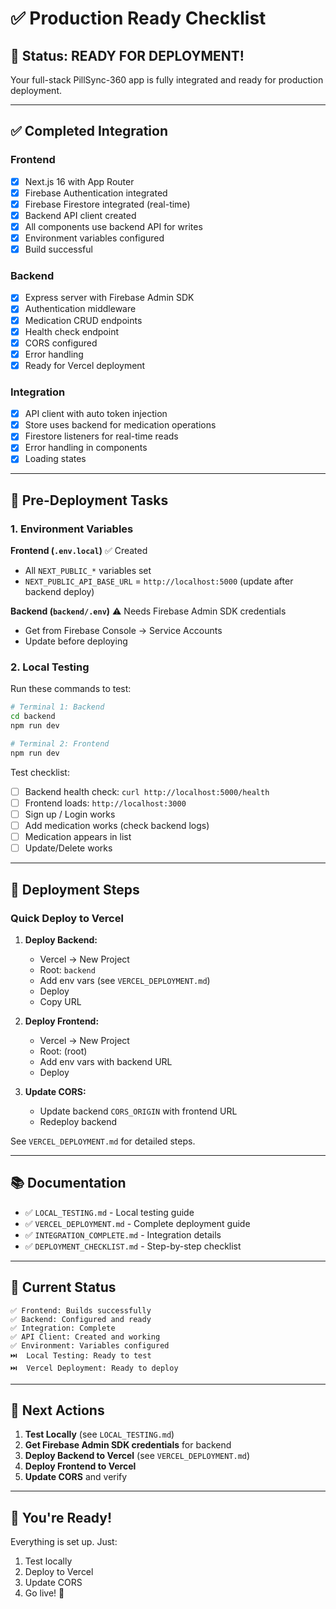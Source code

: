 # ✅ Production Ready Checklist

## 🎉 Status: READY FOR DEPLOYMENT!

Your full-stack PillSync-360 app is fully integrated and ready for production deployment.

---

## ✅ Completed Integration

### Frontend
- [x] Next.js 16 with App Router
- [x] Firebase Authentication integrated
- [x] Firebase Firestore integrated (real-time)
- [x] Backend API client created
- [x] All components use backend API for writes
- [x] Environment variables configured
- [x] Build successful

### Backend
- [x] Express server with Firebase Admin SDK
- [x] Authentication middleware
- [x] Medication CRUD endpoints
- [x] Health check endpoint
- [x] CORS configured
- [x] Error handling
- [x] Ready for Vercel deployment

### Integration
- [x] API client with auto token injection
- [x] Store uses backend for medication operations
- [x] Firestore listeners for real-time reads
- [x] Error handling in components
- [x] Loading states

---

## 📝 Pre-Deployment Tasks

### 1. Environment Variables

**Frontend (`.env.local`)** ✅ Created
- All `NEXT_PUBLIC_*` variables set
- `NEXT_PUBLIC_API_BASE_URL` = `http://localhost:5000` (update after backend deploy)

**Backend (`backend/.env`)** ⚠️ Needs Firebase Admin SDK credentials
- Get from Firebase Console → Service Accounts
- Update before deploying

### 2. Local Testing

Run these commands to test:

```bash
# Terminal 1: Backend
cd backend
npm run dev

# Terminal 2: Frontend  
npm run dev
```

Test checklist:
- [ ] Backend health check: `curl http://localhost:5000/health`
- [ ] Frontend loads: `http://localhost:3000`
- [ ] Sign up / Login works
- [ ] Add medication works (check backend logs)
- [ ] Medication appears in list
- [ ] Update/Delete works

---

## 🚀 Deployment Steps

### Quick Deploy to Vercel

1. **Deploy Backend:**
   - Vercel → New Project
   - Root: `backend`
   - Add env vars (see `VERCEL_DEPLOYMENT.md`)
   - Deploy
   - Copy URL

2. **Deploy Frontend:**
   - Vercel → New Project
   - Root: (root)
   - Add env vars with backend URL
   - Deploy

3. **Update CORS:**
   - Update backend `CORS_ORIGIN` with frontend URL
   - Redeploy backend

See `VERCEL_DEPLOYMENT.md` for detailed steps.

---

## 📚 Documentation

- ✅ `LOCAL_TESTING.md` - Local testing guide
- ✅ `VERCEL_DEPLOYMENT.md` - Complete deployment guide
- ✅ `INTEGRATION_COMPLETE.md` - Integration details
- ✅ `DEPLOYMENT_CHECKLIST.md` - Step-by-step checklist

---

## 🎯 Current Status

```
✅ Frontend: Builds successfully
✅ Backend: Configured and ready
✅ Integration: Complete
✅ API Client: Created and working
✅ Environment: Variables configured
⏭️  Local Testing: Ready to test
⏭️  Vercel Deployment: Ready to deploy
```

---

## 🚀 Next Actions

1. **Test Locally** (see `LOCAL_TESTING.md`)
2. **Get Firebase Admin SDK credentials** for backend
3. **Deploy Backend to Vercel** (see `VERCEL_DEPLOYMENT.md`)
4. **Deploy Frontend to Vercel**
5. **Update CORS** and verify

---

## 🎉 You're Ready!

Everything is set up. Just:
1. Test locally
2. Deploy to Vercel
3. Update CORS
4. Go live! 🚀

